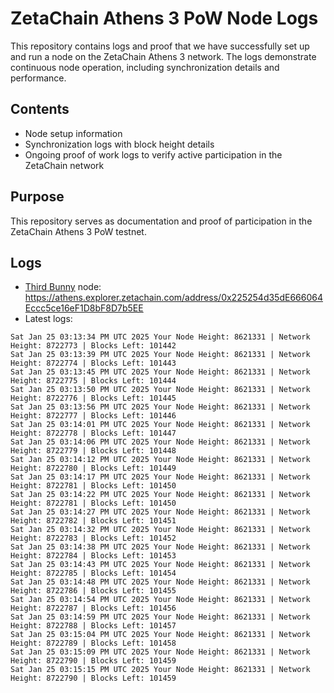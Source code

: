 # ZetaChain Athens 3 PoW Node Logs
This repository contains logs and proof that we have successfully set up and run a node on the ZetaChain Athens 3 network. The logs demonstrate continuous node operation, including synchronization details and performance.

## Contents
- Node setup information
- Synchronization logs with block height details
- Ongoing proof of work logs to verify active participation in the ZetaChain network

## Purpose
This repository serves as documentation and proof of participation in the ZetaChain Athens 3 PoW testnet.

## Logs

- [Third Bunny](https://thirdbunny.xyz/) node: https://athens.explorer.zetachain.com/address/0x225254d35dE666064Eccc5ce16eF1D8bF8D7b5EE
- Latest logs:
```
Sat Jan 25 03:13:34 PM UTC 2025 Your Node Height: 8621331 | Network Height: 8722773 | Blocks Left: 101442
Sat Jan 25 03:13:39 PM UTC 2025 Your Node Height: 8621331 | Network Height: 8722774 | Blocks Left: 101443
Sat Jan 25 03:13:45 PM UTC 2025 Your Node Height: 8621331 | Network Height: 8722775 | Blocks Left: 101444
Sat Jan 25 03:13:50 PM UTC 2025 Your Node Height: 8621331 | Network Height: 8722776 | Blocks Left: 101445
Sat Jan 25 03:13:56 PM UTC 2025 Your Node Height: 8621331 | Network Height: 8722777 | Blocks Left: 101446
Sat Jan 25 03:14:01 PM UTC 2025 Your Node Height: 8621331 | Network Height: 8722778 | Blocks Left: 101447
Sat Jan 25 03:14:06 PM UTC 2025 Your Node Height: 8621331 | Network Height: 8722779 | Blocks Left: 101448
Sat Jan 25 03:14:12 PM UTC 2025 Your Node Height: 8621331 | Network Height: 8722780 | Blocks Left: 101449
Sat Jan 25 03:14:17 PM UTC 2025 Your Node Height: 8621331 | Network Height: 8722781 | Blocks Left: 101450
Sat Jan 25 03:14:22 PM UTC 2025 Your Node Height: 8621331 | Network Height: 8722781 | Blocks Left: 101450
Sat Jan 25 03:14:27 PM UTC 2025 Your Node Height: 8621331 | Network Height: 8722782 | Blocks Left: 101451
Sat Jan 25 03:14:32 PM UTC 2025 Your Node Height: 8621331 | Network Height: 8722783 | Blocks Left: 101452
Sat Jan 25 03:14:38 PM UTC 2025 Your Node Height: 8621331 | Network Height: 8722784 | Blocks Left: 101453
Sat Jan 25 03:14:43 PM UTC 2025 Your Node Height: 8621331 | Network Height: 8722785 | Blocks Left: 101454
Sat Jan 25 03:14:48 PM UTC 2025 Your Node Height: 8621331 | Network Height: 8722786 | Blocks Left: 101455
Sat Jan 25 03:14:54 PM UTC 2025 Your Node Height: 8621331 | Network Height: 8722787 | Blocks Left: 101456
Sat Jan 25 03:14:59 PM UTC 2025 Your Node Height: 8621331 | Network Height: 8722788 | Blocks Left: 101457
Sat Jan 25 03:15:04 PM UTC 2025 Your Node Height: 8621331 | Network Height: 8722789 | Blocks Left: 101458
Sat Jan 25 03:15:09 PM UTC 2025 Your Node Height: 8621331 | Network Height: 8722790 | Blocks Left: 101459
Sat Jan 25 03:15:15 PM UTC 2025 Your Node Height: 8621331 | Network Height: 8722790 | Blocks Left: 101459
```
